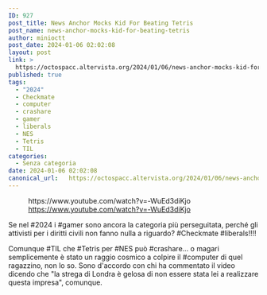 ```yaml
---
ID: 927
post_title: News Anchor Mocks Kid For Beating Tetris
post_name: news-anchor-mocks-kid-for-beating-tetris
author: minioctt
post_date: 2024-01-06 02:02:08
layout: post
link: >
  https://octospacc.altervista.org/2024/01/06/news-anchor-mocks-kid-for-beating-tetris/
published: true
tags:
  - "2024"
  - Checkmate
  - computer
  - crashare
  - gamer
  - liberals
  - NES
  - Tetris
  - TIL
categories:
  - Senza categoria
date: 2024-01-06 02:02:08
canonical_url:   https://octospacc.altervista.org/2024/01/06/news-anchor-mocks-kid-for-beating-tetris/
---
```

<!-- wp:embed {"url":"https://www.youtube.com/watch?v=-WuEd3diKjo","providerNameSlug":"youtube","responsive":true} -->
<figure class="wp-block-embed is-provider-youtube wp-block-embed-youtube"><div class="wp-block-embed__wrapper">
https://www.youtube.com/watch?v=-WuEd3diKjo
</div><figcaption class="wp-element-caption"><a href="https://www.youtube.com/watch?v=-WuEd3diKjo">https://www.youtube.com/watch?v=-WuEd3diKjo</a></figcaption></figure>
<!-- /wp:embed -->

<!-- wp:paragraph -->
<p></p>
<!-- /wp:paragraph -->

<!-- wp:paragraph -->
<p>Se nel #2024 i #gamer sono ancora la categoria più perseguitata, perché gli attivisti per i diritti civili non fanno nulla a riguardo? #Checkmate #liberals!!!!</p>
<!-- /wp:paragraph -->

<!-- wp:paragraph -->
<p>Comunque #TIL che #Tetris per #NES può #crashare... o magari semplicemente è stato un raggio cosmico a colpire il #computer di quel ragazzino, non lo so. Sono d'accordo con chi ha commentato il video dicendo che "la strega di Londra è gelosa di non essere stata lei a realizzare questa impresa", comunque.</p>
<!-- /wp:paragraph -->